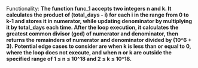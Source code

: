 Functionality: **The function func_1 accepts two integers n and k. It calculates the product of (total_days - i) for each i in the range from 0 to k-1 and stores it in numerator, while updating denominator by multiplying it by total_days each time. After the loop execution, it calculates the greatest common divisor (gcd) of numerator and denominator, then returns the remainders of numerator and denominator divided by (10^6 + 3). Potential edge cases to consider are when k is less than or equal to 0, where the loop does not execute, and when n or k are outside the specified range of 1 ≤ n ≤ 10^18 and 2 ≤ k ≤ 10^18.**